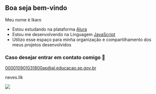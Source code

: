 ## Boa seja bem-vindo
Meu nome é Ikaro

- Estou estudando na plataforma [Alura](https://www.alura.com.br/)
- Estou me desenvolvendo na Linguagem [JavaScript](https://editor.p5js.org/)
- Utilizo esse espaço para minha organização e compartilhamento dos meus projetos desenvolvidos

### Caso desejar entrar em contato comigo 📧
000010901031800ap@al.educacao.sp.gov.br

neves.IIk


![](https://media.tenor.com/ntxHk3y6-wsAAAAM/soquinho-no-ar-yuri-alberto.gif)
